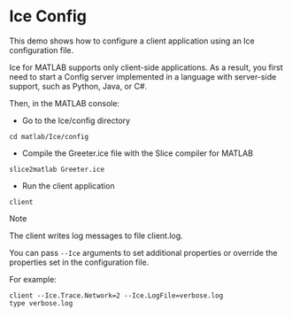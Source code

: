 # Ice Config

This demo shows how to configure a client application using an Ice configuration file.

Ice for MATLAB supports only client-side applications. As a result, you first need to start a Config server implemented
in a language with server-side support, such as Python, Java, or C#.

Then, in the MATLAB console:

- Go to the Ice/config directory

```shell
cd matlab/Ice/config
```

- Compile the Greeter.ice file with the Slice compiler for MATLAB

```shell
slice2matlab Greeter.ice
```

- Run the client application

```shell
client
```

> [!NOTE]
> The client writes log messages to file client.log.

You can pass `--Ice` arguments to set additional properties or override the properties set in the configuration file.

For example:

```shell
client --Ice.Trace.Network=2 --Ice.LogFile=verbose.log
type verbose.log
```
